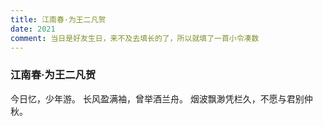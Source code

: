 ```yaml
---
title: 江南春·为王二凡贺
date: 2021
comment: 当日是好友生日，来不及去填长的了，所以就填了一首小令凑数
---
```

### 江南春·为王二凡贺

今日忆，少年游。
长风盈满袖，曾举酒兰舟。
烟波飘渺凭栏久，不愿与君别仲秋。
